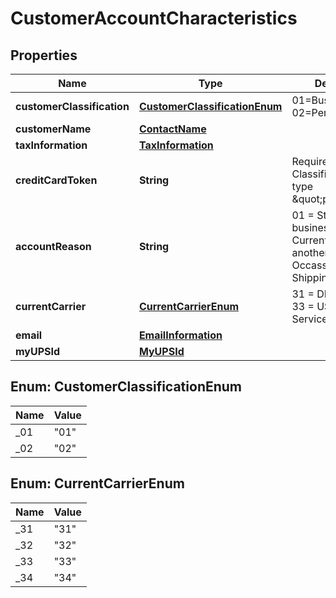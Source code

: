

# CustomerAccountCharacteristics


## Properties

| Name | Type | Description | Notes |
|------------ | ------------- | ------------- | -------------|
|**customerClassification** | [**CustomerClassificationEnum**](#CustomerClassificationEnum) | 01&#x3D;Business 02&#x3D;Personal |  |
|**customerName** | [**ContactName**](ContactName.md) |  |  [optional] |
|**taxInformation** | [**TaxInformation**](TaxInformation.md) |  |  [optional] |
|**creditCardToken** | **String** | Required if Customer Classification is of type \&quot;personal\&quot; |  [optional] |
|**accountReason** | **String** | 01 &#x3D; Starting a new business 02 &#x3D; Currently using another carrier 06 &#x3D; Occassional Shipping needs |  [optional] |
|**currentCarrier** | [**CurrentCarrierEnum**](#CurrentCarrierEnum) | 31 &#x3D; DHL 32 &#x3D; FedEx 33 &#x3D; US Postal Service 34 &#x3D; Other |  [optional] |
|**email** | [**EmailInformation**](EmailInformation.md) |  |  [optional] |
|**myUPSId** | [**MyUPSId**](MyUPSId.md) |  |  [optional] |



## Enum: CustomerClassificationEnum

| Name | Value |
|---- | -----|
| _01 | &quot;01&quot; |
| _02 | &quot;02&quot; |



## Enum: CurrentCarrierEnum

| Name | Value |
|---- | -----|
| _31 | &quot;31&quot; |
| _32 | &quot;32&quot; |
| _33 | &quot;33&quot; |
| _34 | &quot;34&quot; |




